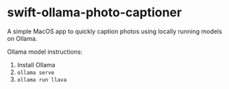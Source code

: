 # swift-ollama-photo-captioner
A simple MacOS app to quickly caption photos using locally running models on Ollama.

Ollama model instructions:

1) Install Ollama
2) `ollama serve`
3) `ollama run llava`
